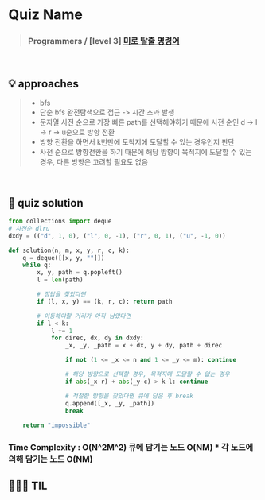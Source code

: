 # Quiz Name
> ### Programmers / [level 3] <a href = "https://school.programmers.co.kr/learn/courses/30/lessons/150365"> 미로 탈출 명령어 </a>

<br>

## 💡 approaches
>  - bfs
>  - 단순 bfs 완전탐색으로 접근 -> 시간 초과 발생
>  - 문자열 사전 순으로 가장 빠른 path를 선택해야하기 때문에 사전 순인 d -> l -> r -> u순으로 방향 전환
>  - 방향 전환을 하면서 k번만에 도착지에 도달할 수 있는 경우인지 판단
>  - 사전 순으로 방향전환을 하기 때문에 해당 방향이 목적지에 도달할 수 있는 경우, 다른 방향은 고려할 필요도 없음

<br>

## 🔑 quiz solution

```py
from collections import deque
# 사전순 dlru
dxdy = (("d", 1, 0), ("l", 0, -1), ("r", 0, 1), ("u", -1, 0))

def solution(n, m, x, y, r, c, k):
    q = deque([[x, y, ""]])
    while q:
        x, y, path = q.popleft()
        l = len(path)

        # 정답을 찾았다면
        if (l, x, y) == (k, r, c): return path

        # 이동해야할 거리가 아직 남았다면
        if l < k:
            l += 1
            for direc, dx, dy in dxdy:
                _x, _y, _path = x + dx, y + dy, path + direc

                if not (1 <= _x <= n and 1 <= _y <= m): continue

                # 해당 방향으로 선택할 경우, 목적지에 도달할 수 없는 경우
                if abs(_x-r) + abs(_y-c) > k-l: continue

                # 적절한 방향을 찾았다면 큐에 담은 후 break
                q.append([_x, _y, _path])
                break
            
    return "impossible"
```
### Time Complexity : O(N^2M^2) 큐에 담기는 노드 O(NM) * 각 노드에 의해 담기는 노드 O(NM)
## 👩🏻‍🏫 TIL
